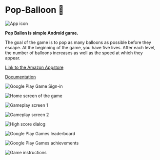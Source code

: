 # Pop-Balloon :balloon:

![App icon](https://lh3.googleusercontent.com/atEA_NNtU6luvIcp-d63dzfDFevzwW1exnvK1yVbtwOBt_Nn7c1rLrdLQQwOpLs-bLgb=s180-rw)

**Pop Ballon is simple Android game.**

The goal of the game is to pop as many balloons as possible before they escape.
At the beginning of the game, you have five lives.
After each level, the number of balloons increases as well as the speed at which they appear.

[Link to the Amazon Appstore](http://a.co/d/cdEIqmh)

[Documentation](https://vukan-markovic.github.io/Pop_Balloon/)

![Google Play Game Sign-in](https://lh3.googleusercontent.com/D3uIdTP8ifhI-QkEAAsEgu0z42Naufg0DaDoXj0iG7OvaZemGNhrDjQu33ZWvIlR7g=w1280-h699-rw)

![Home screen of the game](https://lh3.googleusercontent.com/Sbo2002tj4cTIPCTpdzm3jfG9Cut5l4Z6LuLqet8TLwf9X7riWwuvjWIO43RX4l5JKs=w1280-h699-rw)

![Gameplay screen 1](https://lh3.googleusercontent.com/LZp3_0wXZco2naK-QhAaUw_6v5DUCl6LCrOXeLP-tTwwzsg3vK1umZo4P3IglEmjlg=w1280-h699-rw)

![Gameplay screen 2](https://lh3.googleusercontent.com/92pF0xOk8G8NbcpDowMInUfmtoxz4g_sh6ijU1hj15FshyzYaRw8oRJLo8ErT7bif4o=w1280-h699-rw)

![High score dialog](https://lh3.googleusercontent.com/eL8WfMcRG8e9d6c9dydKMZzXW_Ba-9ajx75IyzMhGrUJAEyV0Yaf3oAVWUOck4dRKSY=w1280-h699-rw)

![Google Play Games leaderboard](https://lh3.googleusercontent.com/MzW0CmdVubh8DhGKkdPauIMcxr8vzxMeCXZOUxSg0bWXjkTW8dioGnjK4rpfg82ehg=w1280-h699-rw)

![Google Play Games achievements](https://lh3.googleusercontent.com/LxSNgkS-dinNMn6BD4WulqoXHPP2vIZdrC9JkaRwO_MlX_TaBbP_mMCdMNvKl_tK7Zc=w1280-h699-rw)

![Game instructions](https://lh3.googleusercontent.com/4V6BMNv06JdmEEZkiXk9IgPeKfRDc8341flot9Xj7NR49yEAP6OqOAg_pf_iAJLfKg=w1280-h699-rw)
